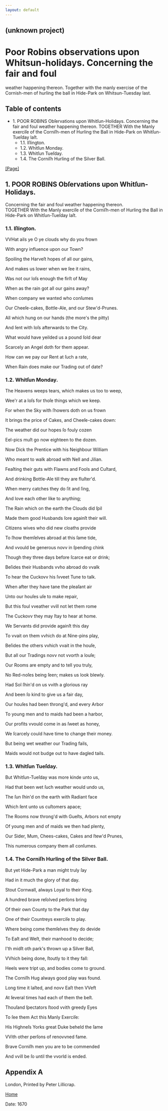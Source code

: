 ```yaml
---
layout: default
---
```

## (unknown project)

# Poor Robins observations upon Whitsun-holidays. Concerning the fair and foul
weather happening thereon. Together with the manly exercise of the Cornish-men
of hurling the ball in Hide-Park on Whitsun-Tuesday last.

## Table of contents

  * 1\. POOR ROBINS Obſervations upon Whitſun-Holidays. Concerning the fair and foul weather happening thereon. TOGETHER With the Manly exerciſe of the Corniſh-men of Hurling the Ball in Hide-Park on Whitſun-Tueſday laſt.
    * 1.1. Iſlington.
    * 1.2. Whitſun Monday.
    * 1.3. Whitſun Tueſday.
    * 1.4. The Corniſh Hurling of the Silver Ball.

[[Page]](http://eebo.chadwyck.com/downloadtiff?vid=182833&page=1)

## 1\. POOR ROBINS Obſervations upon Whitſun-Holidays.  
Concerning the fair and foul weather happening thereon.  
TOGETHER With the Manly exerciſe of the Corniſh-men of Hurling the Ball in
Hide-Park on Whitſun-Tueſday laſt.

### 1.1. Iſlington.

VVHat ails ye O ye clouds why do you frown

With angry influence upon our Town?

Spoiling the Harveſt hopes of all our gains,

And makes us lower when we ſee it rains,

Was not our loſs enough the firſt of May

When as the rain got all our gains away?

When company we wanted who conſumes

Our Cheeſe-cakes, Bottle-Ale, and our Stew'd-Prunes.

All which hung on our hands (the more's the pitty)

And ſent with loſs afterwards to the City.

What would have yeilded us a pound ſold dear

Scarcely an Angel doth for them appear.

How can we pay our Rent at ſuch a rate,

When Rain does make our Trading out of date?

### 1.2. Whitſun Monday.

The Heavens weeps tears, which makes us too to weep,

Wee'r at a loſs for thoſe things which we keep.

For when the Sky with ſhowers doth on us frown

It brings the price of Cakes, and Cheeſe-cakes down:

The weather did our hopes ſo fouly cozen

Eel-pics muſt go now eighteen to the dozen.

Now Dick the Prentice with his Neighbour William

Who meant to walk abroad with Nell and Jilian.

Feaſting their guts with Flawns and Fools and Cuſtard,

And drinking Bottle-Ale till they are fluſter'd.

When merry catches they do ſit and ſing,

And love each other like to anything;

The Rain which on the earth the Clouds did ſpil

Made them good Husbands ſore againſt their will.

Citizens wives who did new cloaths provide

To ſhow themſelves abroad at this ſame tide,

And vvould be generous novv in ſpending chink

Though they three days before ſcarce eat or drink;

Beſides their Husbands vvho abroad do vvalk

To hear the Cuckovv his ſvveet Tune to talk.

When after they have tane the pleaſant air

Unto our houſes uſe to make repair,

But this foul vveather vvill not let them rome

The Cuckovv they may ſtay to hear at home.

We Servants did provide againſt this day

To vvait on them vvhich do at Nine-pins play,

Beſides the others vvhich vvait in the houſe,

But all our Tradings novv not vvorth a louſe;

Our Rooms are empty and to tell you truly,

No Red-noſes being ſeen; makes us look blewly.

Had Sol ſhin'd on us vvith a glorious ray

And been ſo kind to give us a fair day,

Our houſes had been throng'd, and every Arbor

To young men and to maids had been a harbor,

Our profits vvould come in as ſweet as honey,

We ſcarcely could have time to change their money.

But being wet weather our Trading fails,

Maids would not budge out to have dagled tails.

### 1.3. Whitſun Tueſday.

But Whitſun-Tueſday was more kinde unto us,

Had that been wet ſuch weather would undo us,

The ſun ſhin'd on the earth with Radiant face

Which ſent unto us cuſtomers apace;

The Rooms now throng'd with Gueſts, Arbors not empty

Of young men and of maids we then had plenty,

Our Sider, Mum, Chees-cakes, Cakes and ſtew'd Prunes,

This numerous company them all conſumes.

### 1.4. The Corniſh Hurling of the Silver Ball.

But yet Hide-Park a man might truly ſay

Had in it much the glory of that day.

Stout Cornwall, always Loyal to their King.

A hundred brave reſolved perſons bring

Of their own County to the Park that day

One of their Countreys exerciſe to play.

Where being come themſelves they do devide

To Eaſt and Weſt, their manhood to decide;

I'th midſt oth park's thrown up a Silver Ball,

VVhich being done, ſtoutly to it they fall:

Heels were tript up, and bodies come to ground.

The Corniſh Hug always good play was found.

Long time it laſted, and novv Eaſt then VVeft

At ſeveral times had each of them the beſt.

Thouſand ſpectators ſtood vvith greedy Eyes

To ſee them Act this Manly Exerciſe:

His Highneſs Yorks great Duke beheld the ſame

VVith other perſons of renovvned fame.

Brave Corniſh men you are to be commended

And vvill be ſo until the vvorld is ended.

## Appendix A

London, Printed by Peter Lillicrap.

[Home](/)

Date: 1670  

